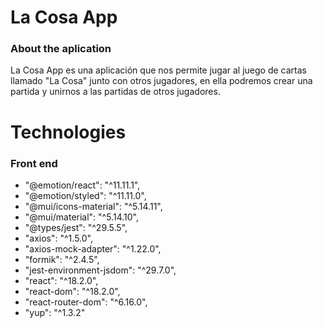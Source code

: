 # La Cosa App

### About the aplication

La Cosa App es una aplicación que nos permite jugar al juego de cartas llamado "La Cosa" junto con otros jugadores, en ella podremos crear una partida y unirnos a las partidas de otros jugadores.

# Technologies

### Front end

- "@emotion/react": "^11.11.1",
- "@emotion/styled": "^11.11.0",
- "@mui/icons-material": "^5.14.11",
- "@mui/material": "^5.14.10",
- "@types/jest": "^29.5.5",
- "axios": "^1.5.0",
- "axios-mock-adapter": "^1.22.0",
- "formik": "^2.4.5",
- "jest-environment-jsdom": "^29.7.0",
- "react": "^18.2.0",
- "react-dom": "^18.2.0",
- "react-router-dom": "^6.16.0",
- "yup": "^1.3.2"